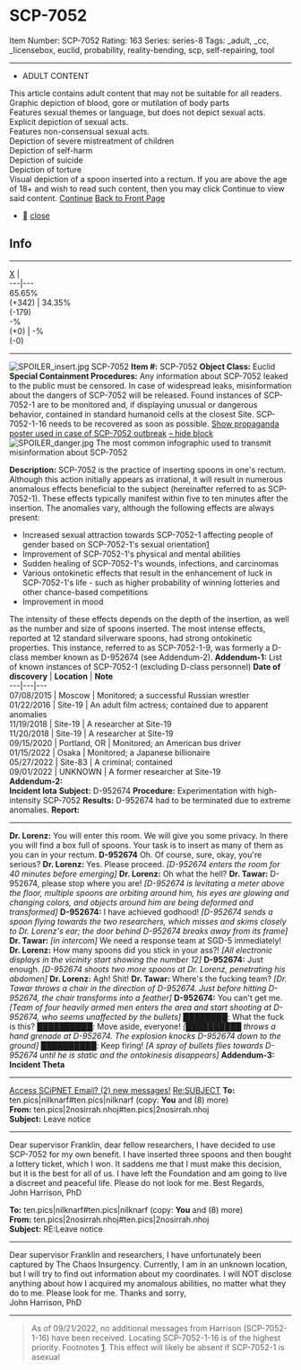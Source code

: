 # SCP-7052
Item Number: SCP-7052
Rating: 163
Series: series-8
Tags: _adult, _cc, _licensebox, euclid, probability, reality-bending, scp, self-repairing, tool

---

  * ADULT CONTENT
  
This article contains adult content that may not be suitable for all readers. 
Graphic depiction of blood, gore or mutilation of body parts  
Features sexual themes or language, but does not depict sexual acts.  
Explicit depiction of sexual acts.  
Features non-consensual sexual acts.  
Depiction of severe mistreatment of children  
Depiction of self-harm  
Depiction of suicide  
Depiction of torture  
Visual depiction of a spoon inserted into a rectum.
If you are above the age of 18+ and wish to read such content, then you may click Continue to view said content.
[Continue](javascript:;)
[Back to Front Page](/)
  

  * [](javascript:;)
[close](javascript:;)
## Info
* * *
[X](javascript:;)
|   
---|---  
65.65%  
(+342) | 34.35%  
(-179)  
-%  
(+0) | -%  
(-0)  
* * *

![SPOILER_insert.jpg](https://scp-wiki.wdfiles.com/local--files/scp-7052/SPOILER_insert.jpg)
SCP-7052
**Item #:** SCP-7052
**Object Class:** Euclid
**Special Containment Procedures:** Any information about SCP-7052 leaked to the public must be censored. In case of widespread leaks, misinformation about the dangers of SCP-7052 will be released. Found instances of SCP-7052-1 are to be monitored and, if displaying unusual or dangerous behavior, contained in standard humanoid cells at the closest Site. SCP-7052-1-16 needs to be recovered as soon as possible.
[Show propaganda poster used in case of SCP-7052 outbreak](javascript:;)
[– hide block](javascript:;)
![SPOILER_danger.jpg](https://scp-wiki.wdfiles.com/local--files/scp-7052/SPOILER_danger.jpg)
The most common infographic used to transmit misinformation about SCP-7052
  
**Description:** SCP-7052 is the practice of inserting spoons in one's rectum. Although this action initially appears as irrational, it will result in numerous anomalous effects beneficial to the subject (hereinafter referred to as SCP-7052-1). These effects typically manifest within five to ten minutes after the insertion. The anomalies vary, although the following effects are always present: 
  * Increased sexual attraction towards SCP-7052-1 affecting people of gender based on SCP-7052-1's sexual orientation[1](javascript:;)
  * Improvement of SCP-7052-1's physical and mental abilities
  * Sudden healing of SCP-7052-1's wounds, infections, and carcinomas
  * Various ontokinetic effects that result in the enhancement of luck in SCP-7052-1's life - such as higher probability of winning lotteries and other chance-based competitions
  * Improvement in mood

The intensity of these effects depends on the depth of the insertion, as well as the number and size of spoons inserted. The most intense effects, reported at 12 standard silverware spoons, had strong ontokinetic properties. This instance, referred to as SCP-7052-1-9, was formerly a D-class member known as D-952674 (see Addendum-2).
**Addendum-1:** List of known instances of SCP-7052-1 (excluding D-class personnel)
**Date of discovery** | **Location** | **Note**  
---|---|---  
07/08/2015 | Moscow | Monitored; a successful Russian wrestler  
01/22/2016 | Site-19 | An adult film actress; contained due to apparent anomalies  
11/19/2018 | Site-19 | A researcher at Site-19  
11/20/2018 | Site-19 | A researcher at Site-19  
09/15/2020 | Portland, OR | Monitored; an American bus driver  
01/15/2022 | Osaka | Monitored; a Japanese billionaire  
05/27/2022 | Site-83 | A criminal; contained  
09/01/2022 | UNKNOWN | A former researcher at Site-19  
**Addendum-2:**  
**Incident Iota**
**Subject:** D-952674
**Procedure:** Experimentation with high-intensity SCP-7052
**Results:** D-952674 had to be terminated due to extreme anomalies.
**Report:**
* * *
**Dr. Lorenz:** You will enter this room. We will give you some privacy. In there you will find a box full of spoons. Your task is to insert as many of them as you can in your rectum.
**D-952674** Oh. Of course, sure, okay, you're serious?
**Dr. Lorenz:** Yes. Please proceed.
_[D-952674 enters the room for 40 minutes before emerging]_
**Dr. Lorenz:** Oh what the hell?
**Dr. Tawar:** D-952674, please stop where you are!
_[D-952674 is levitating a meter above the floor, multiple spoons are orbiting around him, his eyes are glowing and changing colors, and objects around him are being deformed and transformed]_
**D-952674:** I have achieved godhood!
_[D-952674 sends a spoon flying towards the two researchers, which misses and skims closely to Dr. Lorenz's ear; the door behind D-952674 breaks away from its frame]_
**Dr. Tawar:** _[in intercom]_ We need a response team at SGD-5 immediately!
**Dr. Lorenz:** How many spoons did you stick in your ass?!
_[All electronic displays in the vicinity start showing the number 12]_
**D-952674:** Just enough.
_[D-952674 shoots two more spoons at Dr. Lorenz, penetrating his abdomen]_
**Dr. Lorenz:** Agh! Shit!
**Dr. Tawar:** Where's the fucking team?
_[Dr. Tawar throws a chair in the direction of D-952674. Just before hitting D-952674, the chair transforms into a feather]_
**D-952674:** You can't get me.
_[Team of four heavily armed men enters the area and start shooting at D-952674, who seems unaffected by the bullets]_
████████: What the fuck is this?
██████████: Move aside, everyone!
_[██████████ throws a hand grenade at D-952674. The explosion knocks D-952674 down to the ground]_
██████████: Keep firing!
_[A spray of bullets flies towards D-952674 until he is static and the ontokinesis disappears]_
**Addendum-3:**  
**Incident Theta**
* * *
[Access SCiPNET Email? (2) new messages!](javascript:;)
[Re:SUBJECT](javascript:;)
**To:** ten.pics|nilknarf#ten.pics|nilknarf (copy: **You** and (8) more)  
**From:** ten.pics|2nosirrah.nhoj#ten.pics|2nosirrah.nhoj  
**Subject:** Leave notice
* * *
Dear supervisor Franklin, dear fellow researchers,
I have decided to use SCP-7052 for my own benefit. I have inserted three spoons and then bought a lottery ticket, which I won. It saddens me that I must make this decision, but it is the best for all of us. I have left the Foundation and am going to live a discreet and peaceful life. Please do not look for me.
Best Regards,  
John Harrison, PhD
  

**To:** ten.pics|nilknarf#ten.pics|nilknarf (copy: **You** and (8) more)  
**From:** ten.pics|2nosirrah.nhoj#ten.pics|2nosirrah.nhoj  
**Subject:** RE:Leave notice
* * *
Dear supervisor Franklin and researchers,
I have unfortunately been captured by The Chaos Insurgency. Currently, I am in an unknown location, but I will try to find out information about my coordinates. I will NOT disclose anything about how I acquired my anomalous abilities, no matter what they do to me. Please look for me.
Thanks and sorry,  
John Harrison, PhD
* * *
> As of 09/21/2022, no additional messages from Harrison (SCP-7052-1-16) have been received. Locating SCP-7052-1-16 is of the highest priority.
Footnotes
[1](javascript:;). This effect will likely be absent if SCP-7052-1 is asexual